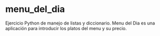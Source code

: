 # menu_del_dia
Ejercicio Python de manejo de listas y diccionario. Menu del Dia es una aplicación para introducir los platos del menu y su precio.
